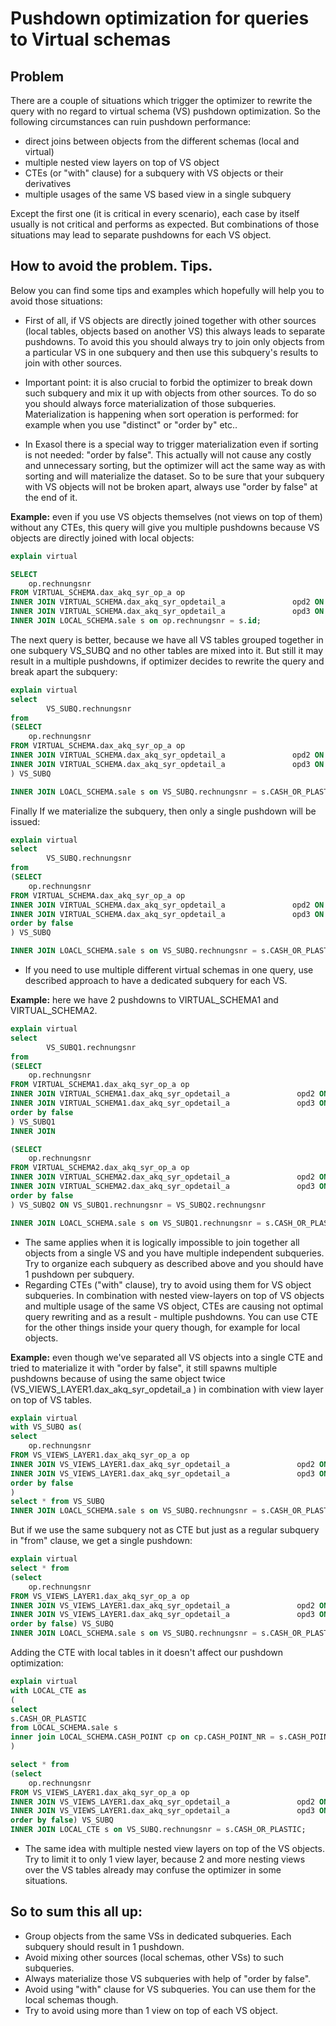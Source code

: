 # Pushdown optimization for queries to Virtual schemas

## Problem
There are a couple of situations which trigger the optimizer to rewrite the query with no regard to virtual schema (VS) pushdown optimization. So the following circumstances can ruin pushdown performance:
* direct joins between objects from the different schemas (local and virtual)
* multiple nested view layers on top of VS object
* CTEs (or "with" clause) for a subquery with VS objects or their derivatives
* multiple usages of the same VS based view in a single subquery

Except the first one (it is critical in every scenario), each case by itself usually is not critical and performs as expected. But combinations of those situations may lead to separate pushdowns for each VS object.

## How to avoid the problem. Tips.
Below you can find some tips and examples which hopefully will help you to avoid those situations:

* First of all, if VS objects are directly joined together with other sources (local tables, objects based on  another VS) this always leads to separate pushdowns. To avoid this you should always try to join only objects from a particular VS in one subquery and then use this subquery's results to join with other sources.

* Important point: it is also crucial to forbid the optimizer to break down such subquery and mix it up with objects from other sources. To do so you should always force materialization of those subqueries. Materialization is happening when sort operation is performed: for example when you use "distinct" or "order by" etc..

* In Exasol there is a special way to trigger materialization even if sorting is not needed: "order by false". This actually will not cause any costly and unnecessary sorting, but the optimizer will act the same way as with sorting and will materialize the dataset. So to be sure that your subquery with VS objects will not be broken apart, always use "order by false" at the end of it.

**Example:**
even if you use VS objects themselves (not views on top of them) without any CTEs, this query will give you multiple pushdowns because VS objects are directly joined with local objects:
```sql
explain virtual

SELECT
    op.rechnungsnr
FROM VIRTUAL_SCHEMA.dax_akq_syr_op_a op
INNER JOIN VIRTUAL_SCHEMA.dax_akq_syr_opdetail_a               opd2 ON op.boid = opd2.itsdet_op
INNER JOIN VIRTUAL_SCHEMA.dax_akq_syr_opdetail_a               opd3 ON op.boid = opd3.itsdet_op
INNER JOIN LOCAL_SCHEMA.sale s on op.rechnungsnr = s.id;
```

The next query is better, because we have all VS tables grouped together in one subquery VS_SUBQ and no other tables are mixed into it. But still it may result in a multiple pushdowns, if optimizer decides to rewrite the query and break apart the subquery:
```sql
explain virtual
select
        VS_SUBQ.rechnungsnr
from
(SELECT
    op.rechnungsnr
FROM VIRTUAL_SCHEMA.dax_akq_syr_op_a op
INNER JOIN VIRTUAL_SCHEMA.dax_akq_syr_opdetail_a               opd2 ON op.boid = opd2.itsdet_op
INNER JOIN VIRTUAL_SCHEMA.dax_akq_syr_opdetail_a               opd3 ON op.boid = opd3.itsdet_op
) VS_SUBQ

INNER JOIN LOACL_SCHEMA.sale s on VS_SUBQ.rechnungsnr = s.CASH_OR_PLASTIC;
```

Finally If we materialize the subquery, then only a single pushdown will be issued:
```sql
explain virtual
select
        VS_SUBQ.rechnungsnr
from
(SELECT
    op.rechnungsnr
FROM VIRTUAL_SCHEMA.dax_akq_syr_op_a op
INNER JOIN VIRTUAL_SCHEMA.dax_akq_syr_opdetail_a               opd2 ON op.boid = opd2.itsdet_op
INNER JOIN VIRTUAL_SCHEMA.dax_akq_syr_opdetail_a               opd3 ON op.boid = opd3.itsdet_op
order by false
) VS_SUBQ

INNER JOIN LOACL_SCHEMA.sale s on VS_SUBQ.rechnungsnr = s.CASH_OR_PLASTIC;
```

* If you need to use multiple different virtual schemas in one query, use described approach to have a dedicated subquery for each VS.

**Example:** here we have 2 pushdowns to VIRTUAL_SCHEMA1 and VIRTUAL_SCHEMA2.
```sql
explain virtual
select 
        VS_SUBQ1.rechnungsnr
from
(SELECT
    op.rechnungsnr
FROM VIRTUAL_SCHEMA1.dax_akq_syr_op_a op
INNER JOIN VIRTUAL_SCHEMA1.dax_akq_syr_opdetail_a               opd2 ON op.boid = opd2.itsdet_op
INNER JOIN VIRTUAL_SCHEMA1.dax_akq_syr_opdetail_a               opd3 ON op.boid = opd3.itsdet_op
order by false
) VS_SUBQ1
INNER JOIN

(SELECT
    op.rechnungsnr
FROM VIRTUAL_SCHEMA2.dax_akq_syr_op_a op
INNER JOIN VIRTUAL_SCHEMA2.dax_akq_syr_opdetail_a               opd2 ON op.boid = opd2.itsdet_op
INNER JOIN VIRTUAL_SCHEMA2.dax_akq_syr_opdetail_a               opd3 ON op.boid = opd3.itsdet_op
order by false
) VS_SUBQ2 ON VS_SUBQ1.rechnungsnr = VS_SUBQ2.rechnungsnr

INNER JOIN LOACL_SCHEMA.sale s on VS_SUBQ1.rechnungsnr = s.CASH_OR_PLASTIC;
```

* The same applies when it is logically impossible to join together all objects from a single VS and you have multiple independent subqueries. Try to organize each subquery as described above and you should have 1 pushdown per subquery. 
* Regarding CTEs ("with" clause), try to avoid using them for VS object subqueries. In combination with nested view-layers on top of VS objects and multiple usage of the same VS object, CTEs are causing not optimal query rewriting and as a result - multiple pushdowns. You can use CTE for the other things inside your query though, for example for local objects.

**Example:** even though we've separated all VS objects into a single CTE and tried to materialize it with "order by false", it still spawns multiple pushdowns because of using the same object twice (VS_VIEWS_LAYER1.dax_akq_syr_opdetail_a ) in combination with view layer on top of VS tables.
```sql
explain virtual
with VS_SUBQ as(
select
    op.rechnungsnr
FROM VS_VIEWS_LAYER1.dax_akq_syr_op_a op
INNER JOIN VS_VIEWS_LAYER1.dax_akq_syr_opdetail_a               opd2 ON op.boid = opd2.itsdet_op
INNER JOIN VS_VIEWS_LAYER1.dax_akq_syr_opdetail_a               opd3 ON op.boid = opd3.itsdet_op
order by false
) 
select * from VS_SUBQ
INNER JOIN LOACL_SCHEMA.sale s on VS_SUBQ.rechnungsnr = s.CASH_OR_PLASTIC;
```
But if we use the same subquery not as CTE but just as a regular subquery in "from" clause, we get a single pushdown:
```sql
explain virtual
select * from 
(select
    op.rechnungsnr
FROM VS_VIEWS_LAYER1.dax_akq_syr_op_a op
INNER JOIN VS_VIEWS_LAYER1.dax_akq_syr_opdetail_a               opd2 ON op.boid = opd2.itsdet_op
INNER JOIN VS_VIEWS_LAYER1.dax_akq_syr_opdetail_a               opd3 ON op.boid = opd3.itsdet_op
order by false) VS_SUBQ
INNER JOIN LOACL_SCHEMA.sale s on VS_SUBQ.rechnungsnr = s.CASH_OR_PLASTIC;
```
Adding the CTE with local tables in it doesn't affect our pushdown optimization:
```sql
explain virtual
with LOCAL_CTE as
(
select 
s.CASH_OR_PLASTIC 
from LOCAL_SCHEMA.sale s
inner join LOCAL_SCHEMA.CASH_POINT cp on cp.CASH_POINT_NR = s.CASH_POINT_NR
)

select * from 
(select
    op.rechnungsnr
FROM VS_VIEWS_LAYER1.dax_akq_syr_op_a op
INNER JOIN VS_VIEWS_LAYER1.dax_akq_syr_opdetail_a               opd2 ON op.boid = opd2.itsdet_op
INNER JOIN VS_VIEWS_LAYER1.dax_akq_syr_opdetail_a               opd3 ON op.boid = opd3.itsdet_op
order by false) VS_SUBQ
INNER JOIN LOCAL_CTE s on VS_SUBQ.rechnungsnr = s.CASH_OR_PLASTIC;
```
* The same idea with multiple nested view layers on top of the VS objects. Try to limit it to only 1 view layer, because 2 and more nesting views over the VS tables already may confuse the optimizer in some situations.

## So to sum this all up:
* Group objects from the same VSs in dedicated subqueries. Each subquery should result in 1 pushdown.
* Avoid mixing other sources (local schemas, other VSs) to such subqueries.
* Always materialize those VS subqueries with help of "order by false".
* Avoid using "with" clause for VS subqueries. You can use them for the local schemas though.
* Try to avoid using more than 1 view on top of each VS object. 
